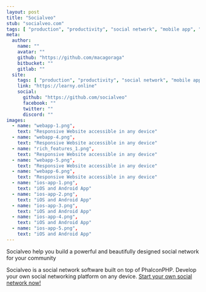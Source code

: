 ```yaml
---
layout: post
title: "Socialveo"
stub: "socialveo.com"
tags: [ "production", "productivity", "social network", "mobile app", "multi module", "multilingual", "mysql", "rest api", "ios app", "android app", "responsive design" ]
meta:
  author:
    name: ""
    avatar: ""
    github: "https://github.com/macagoraga"
    bitbucket: ""
    gitlab: ""
  site:
    tags: [ "production", "productivity", "social network", "mobile app", "multi module", "multilingual", "mysql", "rest api", "ios app", "android app", "responsive design" ]
    link: "https://learny.online"
    social:
      github: "https://github.com/socialveo"
      facebook: ""
      twitter: ""
      discord: ""
images:
  - name: "webapp-1.png",
    text: "Responsive Website accessible in any device"
  - name: "webapp-4.png",
    text: "Responsive Website accessible in any device"
  - name: "rich_features_1.png",
    text: "Responsive Website accessible in any device"
  - name: "webapp-5.png",
    text: "Responsive Website accessible in any device"
  - name: "webapp-6.png",
    text: "Responsive Website accessible in any device"
  - name: "ios-app-1.png",
    text: "iOS and Android App"
  - name: "ios-app-2.png",
    text: "iOS and Android App"
  - name: "ios-app-3.png",
    text: "iOS and Android App"
  - name: "ios-app-4.png",
    text: "iOS and Android App"
  - name: "ios-app-5.png",
    text: "iOS and Android App"
---
```

Socialveo help you build a powerful and beautifully designed social network for your community
<!--more-->
Socialveo is a social network software built on top of PhalconPHP. Develop your own social networking platform on any device. [Start your own social network now!](https://socialveo.com/start)
